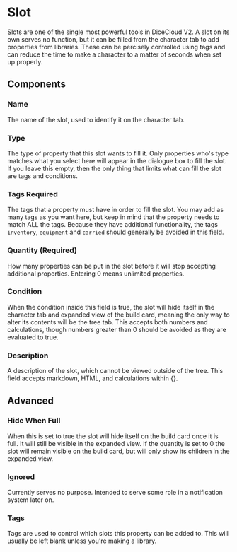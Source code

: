 # Slot

Slots are one of the single most powerful tools in DiceCloud V2. A slot on its own serves no function, but it can be filled from the character tab to add properties from libraries. These can be percisely controlled using tags and can reduce the time to make a character to a matter of seconds when set up properly.

## Components

### Name

The name of the slot, used to identify it on the character tab.

### Type

The type of property that this slot wants to fill it. Only properties who's type matches what you select here will appear in the dialogue box to fill the slot. If you leave this empty, then the only thing that limits what can fill the slot are tags and conditions.

### Tags Required

The tags that a property must have in order to fill the slot. You may add as many tags as you want here, but keep in mind that the property needs to match ALL the tags. Because they have additional functionality, the tags `inventory`, `equipment` and `carried` should generally be avoided in this field.

### Quantity \(Required\)

How many properties can be put in the slot before it will stop accepting additional properties. Entering 0 means unlimited properties.

### Condition

When the condition inside this field is true, the slot will hide itself in the character tab and expanded view of the build card, meaning the only way to alter its contents will be the tree tab. This accepts both numbers and calculations, though numbers greater than 0 should be avoided as they are evaluated to true.

### Description
A description of the slot, which cannot be viewed outside of the tree. This field accepts markdown, HTML, and calculations within {}.

## Advanced

### Hide When Full

When this is set to true the slot will hide itself on the build card once it is full. It will still be visible in the expanded view. If the quantity is set to 0 the slot will remain visible on the build card, but will only show its children in the expanded view.

### Ignored

Currently serves no purpose. Intended to serve some role in a notification system later on.

### Tags

Tags are used to control which slots this property can be added to. This will usually be left blank unless you're making a library.
